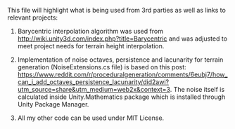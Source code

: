 This file will highlight what is being used from 3rd parties as well as links to relevant projects:

1. Barycentric interpolation algorithm was used from http://wiki.unity3d.com/index.php?title=Barycentric and was adjusted to meet project needs for terrain height interpolation.

2. Implementation of noise octaves, persistence and lacunarity for terrain generation (NoiseExtensions.cs file) is based on this post: https://www.reddit.com/r/proceduralgeneration/comments/6eubj7/how_can_i_add_octaves_persistence_lacunarity/did2awi?utm_source=share&utm_medium=web2x&context=3. The noise itself is calculated inside Unity.Mathematics package which is installed through Unity Package Manager.

3. All my other code can be used under MIT License.
